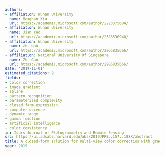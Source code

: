 ```yaml
---
authors:
- affiliation: Wuhan University
  name: Menghan Xia
  url: https://academic.microsoft.com/author/2223375604/
- affiliation: Wuhan University
  name: Jian Yao
  url: https://academic.microsoft.com/author/2518530940/
- affiliation: Wuhan University
  name: Zhi Gao
  url: https://academic.microsoft.com/author/2976835666/
- affiliation: National University Of Singapore
  name: Zhi Gao
  url: https://academic.microsoft.com/author/2976835666/
date: '2019-11-01'
estimated_citations: 2
fields:
- color correction
- image gradient
- spline
- pattern recognition
- parameterized complexity
- closed form expression
- computer science
- dynamic range
- gamma function
- artificial intelligence
- color consistency
in: Isprs Journal of Photogrammetry and Remote Sensing
src: https://ui.adsabs.harvard.edu/abs/2019JPRS..157..188X/abstract
title: A closed-form solution for multi-view color correction with gradient preservation
year: 2019
---
```

